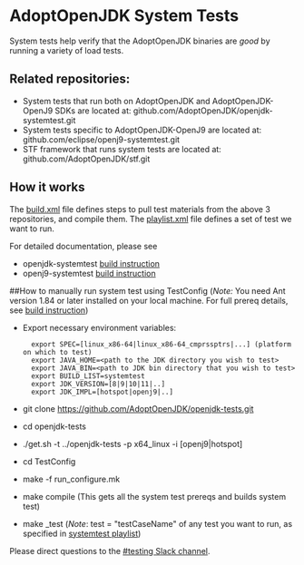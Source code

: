 # AdoptOpenJDK System Tests

System tests help verify that the AdoptOpenJDK binaries are *good* by running a variety of load tests. 

## Related repositories: 
- System tests that run both on AdoptOpenJDK and AdoptOpenJDK-OpenJ9 SDKs are located at:  github.com/AdoptOpenJDK/openjdk-systemtest.git
- System tests specific to AdoptOpenJDK-OpenJ9 are located at: github.com/eclipse/openj9-systemtest.git
- STF framework that runs system tests are located at: github.com/AdoptOpenJDK/stf.git

## How it works
The [build.xml](https://github.com/AdoptOpenJDK/openjdk-tests/blob/master/systemtest/build.xml) file defines steps to pull test materials from the above 3 repositories, and compile them. The [playlist.xml](https://github.com/AdoptOpenJDK/openjdk-tests/blob/master/systemtest/playlist.xml) file defines a set of test we want to run. 

For detailed documentation, please see 
- openjdk-systemtest [build instruction](https://github.com/AdoptOpenJDK/openjdk-systemtest/blob/master/openjdk.build/docs/build.md) 
- openj9-systemtest [build instruction](https://github.com/eclipse/openj9-systemtest/blob/master/openj9.build/docs/build.md)

##How to manually run system test using TestConfig 
(*Note:* You need Ant version 1.84 or later installed on your local machine. For full prereq details, see [build instruction](https://github.com/AdoptOpenJDK/openjdk-systemtest/blob/master/openjdk.build/docs/build.md))

- Export necessary environment variables: 
	
		export SPEC=[linux_x86-64|linux_x86-64_cmprssptrs|...] (platform on which to test)
		export JAVA_HOME=<path to the JDK directory you wish to test>
		export JAVA_BIN=<path to JDK bin directory that you wish to test>
		export BUILD_LIST=systemtest
		export JDK_VERSION=[8|9|10|11|..]
		export JDK_IMPL=[hotspot|openj9|..]
- git clone https://github.com/AdoptOpenJDK/openjdk-tests.git
-  cd openjdk-tests
- ./get.sh -t ../openjdk-tests -p x64_linux -i [openj9|hotspot]  
- cd TestConfig
- make -f run_configure.mk 
- make compile (This gets all the system test prereqs and builds system test)
- make _test (*Note*: test = "testCaseName" of any test you want to run, as specified in [systemtest playlist](https://github.com/AdoptOpenJDK/openjdk-tests/blob/master/systemtest/playlist.xml))
 

Please direct questions to the [#testing Slack channel](https://adoptopenjdk.slack.com/messages/C5219G28G).